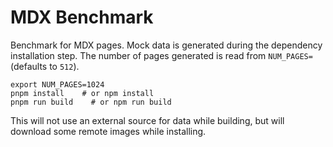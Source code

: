 # MDX Benchmark

Benchmark for MDX pages.
Mock data is generated during the dependency installation step.
The number of pages generated is read from `NUM_PAGES=` (defaults to `512`).

```shell
export NUM_PAGES=1024
pnpm install    # or npm install
pnpm run build    # or npm run build
```

This will not use an external source for data while building, but will download some remote images while installing.
